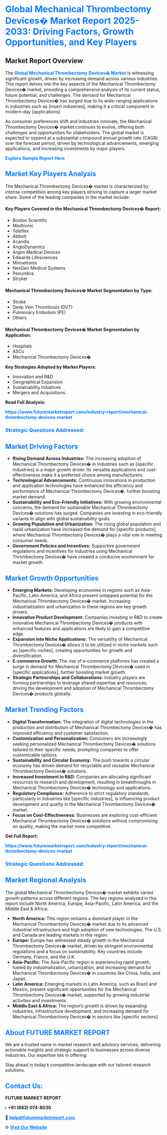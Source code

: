 <h1 style="color: #007BFF;">Global Mechanical Thrombectomy Devices� Market Report 2025-2033: Driving Factors, Growth Opportunities, and Key Players</h1>

<section id="overview">
<h2>Market Report Overview</h2>
<p>The <a href="https://www.futuremarketreport.com/industry-report/mechanical-thrombectomy-devices-market" style="color: #007BFF; text-decoration: none;"><strong>Global Mechanical Thrombectomy Devices� Market</strong></a> is witnessing significant growth, driven by increasing demand across various industries. This report delves into the key aspects of the Mechanical Thrombectomy Devices� market, providing a comprehensive analysis of its current status, future potential, and challenges. The demand for Mechanical Thrombectomy Devices� has surged due to its wide-ranging applications in industries such as [insert industries], making it a critical component in modern-day [applications].</p>
<p>As consumer preferences shift and industries innovate, the Mechanical Thrombectomy Devices� market continues to evolve, offering both challenges and opportunities for stakeholders. The global market is expected to expand at a substantial compound annual growth rate (CAGR) over the forecast period, driven by technological advancements, emerging applications, and increasing investments by major players.</p>
</section>

<section id="overview">
<p><a href="https://www.futuremarketreport.com/request-sample/reportId=82762" style="color: #007BFF; text-decoration: none;"><strong>Explore Sample Report Here</strong></a></p>
</section>

<section id="key-players">
<h2 style="color: #007BFF;">Market Key Players Analysis</h2>
<p>The Mechanical Thrombectomy Devices� market is characterized by intense competition among key players striving to capture a larger market share. Some of the leading companies in the market include:</p>
<h4>Key Players Covered in the Mechanical Thrombectomy Devices� Report:</h4>
<ul><li>Boston Scientific</li><li>Medtronic</li><li>Teleflex</li><li>Abbott</li><li>Acandis</li><li>AngioDynamics</li><li>Argon Medical Devices</li><li>Edwards Lifesciences</li><li>Minnetronix</li><li>NexGen Medical Systems</li><li>Penumbra</li><li>Stryker</li></ul>
<h4>Mechanical Thrombectomy Devices� Market Segmentation by Type:</h4>
<ul><li>Stroke</li><li>Deep Vein Thrombosis (DVT)</li><li>Pulmonary Embolism (PE)</li><li>Others</li></ul>

<h4>Mechanical Thrombectomy Devices� Market Segmentation by Application:</h4>
<ul><li>Hospitals</li><li>ASCs</li><li>Mechanical Thrombectomy Devices�</li></ul>
<p><strong>Key Strategies Adopted by Market Players:</strong></p>
<ul>
<li>Innovation and R&D</li>
<li>Geographical Expansion</li>
<li>Sustainability Initiatives</li>
<li>Mergers and Acquisitions</li>
</ul>
</section>

<section>
<p><strong>Read Full Analysis: </strong></p><a href="https://www.futuremarketreport.com/industry-report/mechanical-thrombectomy-devices-market" style="color: #007BFF; text-decoration: none;"><strong>https://www.futuremarketreport.com/industry-report/mechanical-thrombectomy-devices-market</strong></a>
<h3 style="color: #007BFF;">Strategic Questions Addressed:</h3>
</section>

<section id="driving-factors">
<h2 style="color: #007BFF;">Market Driving Factors</h2>
<ul>
<li><strong>Rising Demand Across Industries:</strong> The increasing adoption of Mechanical Thrombectomy Devices� in industries such as [specific industries] is a major growth driver. Its versatile applications and cost-effectiveness make it a preferred choice among manufacturers.</li>
<li><strong>Technological Advancements:</strong> Continuous innovations in production and application technologies have enhanced the efficiency and performance of Mechanical Thrombectomy Devices�, further boosting market demand.</li>
<li><strong>Sustainability and Eco-Friendly Initiatives:</strong> With growing environmental concerns, the demand for sustainable Mechanical Thrombectomy Devices� solutions has surged. Companies are investing in eco-friendly variants to align with global sustainability goals.</li>
<li><strong>Growing Population and Urbanization:</strong> The rising global population and rapid urbanization have increased the demand for [specific products], where Mechanical Thrombectomy Devices� plays a vital role in meeting consumer needs.</li>
<li><strong>Government Policies and Incentives:</strong> Supportive government regulations and incentives for industries using Mechanical Thrombectomy Devices� have created a conducive environment for market growth.</li>
</ul>
</section>

<section id="growth-opportunities">
<h2 style="color: #007BFF;">Market Growth Opportunities</h2>
<ul>
<li><strong>Emerging Markets:</strong> Developing economies in regions such as Asia-Pacific, Latin America, and Africa present untapped potential for the Mechanical Thrombectomy Devices� market. Increasing industrialization and urbanization in these regions are key growth drivers.</li>
<li><strong>Innovative Product Development:</strong> Companies investing in R&D to create innovative Mechanical Thrombectomy Devices� products with enhanced features and applications are likely to gain a competitive edge.</li>
<li><strong>Expansion into Niche Applications:</strong> The versatility of Mechanical Thrombectomy Devices� allows it to be utilized in niche markets such as [specific niches], creating opportunities for growth and diversification.</li>
<li><strong>E-commerce Growth:</strong> The rise of e-commerce platforms has created a surge in demand for Mechanical Thrombectomy Devices� used in [specific applications], further boosting market growth.</li>
<li><strong>Strategic Partnerships and Collaborations:</strong> Industry players are forming partnerships to leverage shared expertise and resources, driving the development and adoption of Mechanical Thrombectomy Devices� products globally.</li>
</ul>
</section>

<section id="trending-factors">
<h2 style="color: #007BFF;">Market Trending Factors</h2>
<ul>
<li><strong>Digital Transformation:</strong> The integration of digital technologies in the production and distribution of Mechanical Thrombectomy Devices� has improved efficiency and customer satisfaction.</li>
<li><strong>Customization and Personalization:</strong> Consumers are increasingly seeking personalized Mechanical Thrombectomy Devices� solutions tailored to their specific needs, prompting companies to offer customizable options.</li>
<li><strong>Sustainability and Circular Economy:</strong> The push towards a circular economy has driven demand for recyclable and reusable Mechanical Thrombectomy Devices� solutions.</li>
<li><strong>Increased Investment in R&D:</strong> Companies are allocating significant resources to research and development, resulting in breakthroughs in Mechanical Thrombectomy Devices� technology and applications.</li>
<li><strong>Regulatory Compliance:</strong> Adherence to strict regulatory standards, particularly in industries like [specific industries], is influencing product development and quality in the Mechanical Thrombectomy Devices� market.</li>
<li><strong>Focus on Cost-Effectiveness:</strong> Businesses are exploring cost-efficient Mechanical Thrombectomy Devices� solutions without compromising on quality, making the market more competitive.</li>
</ul>
</section>

<section>
<p><strong>Get Full Report: </strong></p><a href="https://www.futuremarketreport.com/industry-report/mechanical-thrombectomy-devices-market" style="color: #007BFF; text-decoration: none;"><strong>https://www.futuremarketreport.com/industry-report/mechanical-thrombectomy-devices-market</strong></a>
<h3 style="color: #007BFF;">Strategic Questions Addressed:</h3>
</section>


<section id="regional-analysis">
<h2 style="color: #007BFF;">Market Regional Analysis</h2>
<p>The global Mechanical Thrombectomy Devices� market exhibits varied growth patterns across different regions. The key regions analyzed in this report include North America, Europe, Asia-Pacific, Latin America, and the Middle East & Africa:</p>
<ul>
<li><strong>North America:</strong> This region remains a dominant player in the Mechanical Thrombectomy Devices� market due to its advanced industrial infrastructure and high adoption of new technologies. The U.S. and Canada are leading markets in this region.</li>
<li><strong>Europe:</strong> Europe has witnessed steady growth in the Mechanical Thrombectomy Devices� market, driven by stringent environmental regulations and a focus on sustainability. Key countries include Germany, France, and the U.K.</li>
<li><strong>Asia-Pacific:</strong> The Asia-Pacific region is experiencing rapid growth, fueled by industrialization, urbanization, and increasing demand for Mechanical Thrombectomy Devices� in countries like China, India, and Japan.</li>
<li><strong>Latin America:</strong> Emerging markets in Latin America, such as Brazil and Mexico, present significant opportunities for the Mechanical Thrombectomy Devices� market, supported by growing industrial activities and investments.</li>
<li><strong>Middle East & Africa:</strong> The region’s growth is driven by expanding industries, infrastructure development, and increasing demand for Mechanical Thrombectomy Devices� in sectors like [specific sectors].</li>
</ul>
</section>

<footer>
<h2 style="color: #007BFF;">About FUTURE MARKET REPORT</h2>
<p>We are a trusted name in market research and advisory services, delivering actionable insights and strategic support to businesses across diverse industries. Our expertise lies in offering:</p>

<p>Stay ahead in today’s competitive landscape with our tailored research solutions.</p>

<h2 style="color: #007BFF;">Contact Us:</h2>
<p><strong>FUTURE MARKET REPORT</strong></p>
<p>📞 <strong>+91 (883) 074-8030</strong></p>
<p>📧 <strong><a href="mailto:help@futuremarketreport.com" style="color: #007BFF;">help@futuremarketreport.com</a></strong></p>
<p>🌐 <strong><a href="https://www.futuremarketreport.com/" style="color: #007BFF;">Visit Our Website</a></strong></p>
</footer>